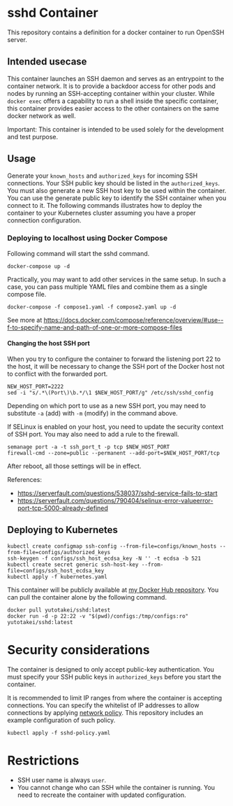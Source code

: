 # sshd Container

This repository contains a definition for a docker container to run OpenSSH server.

## Intended usecase

This container launches an SSH daemon and serves as an entrypoint to the container network. It is to provide a backdoor access for other pods and nodes by running an SSH-accepting container within your cluster. While `docker exec` offers a capability to run a shell inside the specific container, this container provides easier access to the other containers on the same docker network as well.

Important: This container is intended to be used solely for the development and test purpose.

## Usage

Generate your `known_hosts` and `authorized_keys` for incoming SSH connections. Your SSH public key should be listed in the `authorized_keys`. You must also generate a new SSH host key to be used within the container. You can use the generate public key to identify the SSH container when you connect to it. The following commands illustrates how to deploy the container to your Kubernetes cluster assuming you have a proper connection configuration.

### Deploying to localhost using Docker Compose

Following command will start the sshd command.

```
docker-compose up -d
```

Practically, you may want to add other services in the same setup. In such a case, you can pass multiple YAML files and combine them as a single compose file.

```
docker-compose -f compose1.yaml -f compose2.yaml up -d
```

See more at https://docs.docker.com/compose/reference/overview/#use--f-to-specify-name-and-path-of-one-or-more-compose-files

#### Changing the host SSH port

When you try to configure the container to forward the listening port 22 to the host, it will be necessary to change the SSH port of the Docker host not to conflict with the forwarded port.

```
NEW_HOST_PORT=2222
sed -i "s/.*\(Port\)\b.*/\1 $NEW_HOST_PORT/g" /etc/ssh/sshd_config
```

Depending on which port to use as a new SSH port, you may need to substitute `-a` (add) with `-m` (modify) in the command above.

If SELinux is enabled on your host, you need to update the security context of SSH port. You may also need to add a rule to the firewall.

```
semanage port -a -t ssh_port_t -p tcp $NEW_HOST_PORT
firewall-cmd --zone=public --permanent --add-port=$NEW_HOST_PORT/tcp
```

After reboot, all those settings will be in effect.

References:

* https://serverfault.com/questions/538037/sshd-service-fails-to-start
* https://serverfault.com/questions/790404/selinux-error-valueerror-port-tcp-5000-already-defined

## Deploying to Kubernetes

```
kubectl create configmap ssh-config --from-file=configs/known_hosts --from-file=configs/authorized_keys
ssh-keygen -f configs/ssh_host_ecdsa_key -N '' -t ecdsa -b 521
kubectl create secret generic ssh-host-key --from-file=configs/ssh_host_ecdsa_key
kubectl apply -f kubernetes.yaml
```

This container will be publicly available at [my Docker Hub repository](https://hub.docker.com/r/yutotakei/sshd). You can pull the container alone by the following command.

```
docker pull yutotakei/sshd:latest
docker run -d -p 22:22 -v "$(pwd)/configs:/tmp/configs:ro" yutotakei/sshd:latest
```

# Security considerations

The container is designed to only accept public-key authentication. You must specify your SSH public keys in `authorized_keys` before you start the container.

It is recommended to limit IP ranges from where the container is accepting connections. You can specify the whitelist of IP addresses to allow connections by applying [network policy](https://kubernetes.io/docs/concepts/services-networking/network-policies/). This repository includes an example configuration of such policy.

```
kubectl apply -f sshd-policy.yaml
```

# Restrictions

* SSH user name is always `user`.
* You cannot change who can SSH while the container is running. You need to recreate the container with updated configuration.
